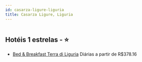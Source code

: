```yaml
---
id: casarza-ligure-liguria
title: Casarza Ligure, Liguria
---
```


<center><img src="http://cdn.smyrooms.com/cloudcontent/fotos/agregadorHotelero/0020/72581/2072581/11.jpg?f=15093995" alt="" /></center>


## Hotéis 1 estrelas - ⭐️

-    [Bed & Breakfast Terra di Liguria](https://www.hurb.com/hoteis/casarza-ligure/bed-breakfast-terra-di-liguria-JNP-JP943421?cmp=18055) Diárias a partir de R$378.16
   > 
